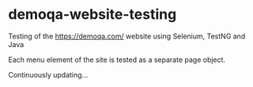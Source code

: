 # demoqa-website-testing
Testing of the https://demoqa.com/ website using Selenium, TestNG and Java

Each menu element of the site is tested as a separate page object.

Continuously updating...
